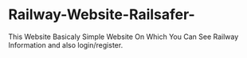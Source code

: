 # Railway-Website-Railsafer-
This Website Basicaly Simple Website On Which You Can See Railway Information and also login/register.
